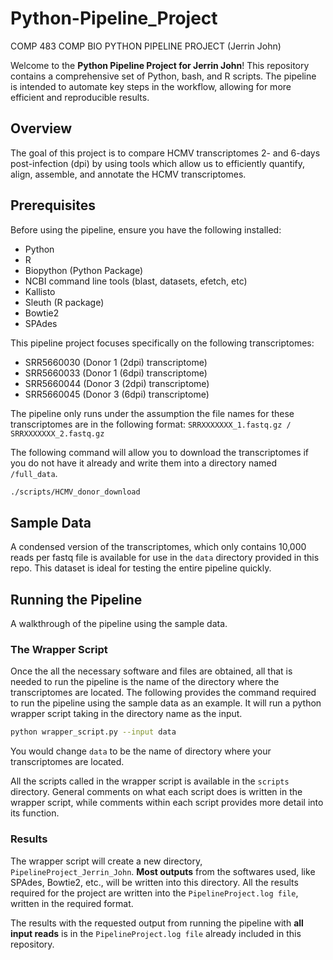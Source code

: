 # Python-Pipeline_Project
COMP 483 COMP BIO PYTHON PIPELINE PROJECT (Jerrin John)

Welcome to the **Python Pipeline Project for Jerrin John**! This repository contains a comprehensive set of Python, bash, and R scripts. The pipeline is intended to automate key steps in the workflow, allowing for more efficient and reproducible results.

## Overview

The goal of this project is to compare HCMV transcriptomes 2- and 6-days post-infection (dpi) by using tools which allow us to efficiently quantify, align, assemble, and annotate the HCMV transcriptomes.

## Prerequisites

Before using the pipeline, ensure you have the following installed:
- Python
- R
- Biopython (Python Package)
- NCBI command line tools (blast, datasets, efetch, etc)
- Kallisto
- Sleuth (R package)
- Bowtie2
- SPAdes

This pipeline project focuses specifically on the following transcriptomes:
- SRR5660030 (Donor 1 (2dpi) transcriptome)
- SRR5660033 (Donor 1 (6dpi) transcriptome)
- SRR5660044 (Donor 3 (2dpi) transcriptome)
- SRR5660045 (Donor 3 (6dpi) transcriptome)

The pipeline only runs under the assumption the file names for these transcriptomes are in the following format:
`SRRXXXXXXX_1.fastq.gz / SRRXXXXXXX_2.fastq.gz`

The following command will allow you to download the transcriptomes if you do not have it already and write them into a directory named `/full_data`.
```bash
./scripts/HCMV_donor_download
```

## Sample Data

A condensed version of the transcriptomes, which only contains  10,000 reads per fastq file is available for use in the `data` directory provided in this repo. This dataset is ideal for testing the entire pipeline quickly.

## Running the Pipeline

A walkthrough of the pipeline using the sample data.

### The Wrapper Script

Once the all the necessary software and files are obtained, all that is needed to run the pipeline is the name of the directory where the transcriptomes are located. The following provides the command required to run the pipeline using the sample data as an example. It will run a python wrapper script taking in the directory name as the input.
```bash
python wrapper_script.py --input data
```
You would change `data` to be the name of directory where your transcriptomes are located. 

All the scripts called in the wrapper script is available in the `scripts` directory. General comments on what each script does is written in the wrapper script, while comments within each script provides more detail into its function.

### Results
The wrapper script will create a new directory, `PipelineProject_Jerrin_John`. **Most outputs** from the softwares used, like SPAdes, Bowtie2, etc., will be written into this directory. All the results required for the project are written into the `PipelineProject.log file`, written in the required format. 

The results with the requested output from running the pipeline with **all input reads** is in the `PipelineProject.log file` already included in this repository. 

